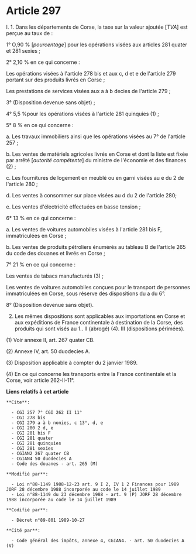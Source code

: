# Article 297

I. 1. Dans les départements de Corse, la taxe sur la valeur ajoutée [*TVA*] est perçue au taux de :

1° O,90 % [*pourcentage*] pour les opérations visées aux articles 281 quater et 281 sexies ;

2° 2,10 % en ce qui concerne :

Les opérations visées à l'article 278 bis et aux c, d et e de l'article 279 portant sur des produits livrés en Corse ;

Les prestations de services visées aux a à b decies de l'article 279 ;

3° (Disposition devenue sans objet) ;

4° 5,5 %pour les opérations visées à l'article 281 quinquies (1) ;

5° 8 % en ce qui concerne :

a. Les travaux immobiliers ainsi que les opérations visées au 7° de l'article 257 ;

b. Les ventes de matériels agricoles livrés en Corse et dont la liste est fixée par arrêté [*autorité compétente*] du
ministre de l'économie et des finances (2) ;

c. Les fournitures de logement en meublé ou en garni visées au e du 2 de l'article 280 ;

d. Les ventes à consommer sur place visées au d du 2 de l'article 280;

e. Les ventes d'électricité effectuées en basse tension ;

6° 13 % en ce qui concerne :

a. Les ventes de voitures automobiles visées à l'article 281 bis F, immatriculées en Corse ;

b. Les ventes de produits pétroliers énumérés au tableau B de l'article 265 du code des douanes et livrés en Corse ;

7° 21 % en ce qui concerne :

Les ventes de tabacs manufacturés (3) ;

Les ventes de voitures automobiles conçues pour le transport de personnes immatriculées en Corse, sous réserve des
dispositions du a du 6°.

8° (Disposition devenue sans objet).

2. Les mêmes dispositions sont applicables aux importations en Corse et aux expéditions de France continentale à destination
de la Corse, des produits qui sont visés au 1.. II (abrogé) (4). III (dispositions périmées).

(1) Voir annexe II, art. 267 quater CB.

(2) Annexe IV, art. 50 duodecies A.

(3) Disposition applicable à compter du 2 janvier 1989.

(4) En ce qui concerne les transports entre la France continentale et la Corse, voir article 262-II-11°.

**Liens relatifs à cet article**

	**Cite**:

	  - CGI 257 7° CGI 262 II 11°
	  - CGI 278 bis
	  - CGI 279 a à b nonies, c 13°, d, e
	  - CGI 280 2 d, e
	  - CGI 281 bis F
	  - CGI 281 quater
	  - CGI 281 quinquies
	  - CGI 281 sexies
	  - CGIAN2 267 quater CB
	  - CGIAN4 50 duodecies A
	  - Code des douanes - art. 265 (M)

	**Modifié par**:

	  - Loi n°88-1149 1988-12-23 art. 9 I 2, IV 1 2 Finances pour 1989 JORF 28 décembre 1988 incorporée au code le 14 juillet 1989
	  - Loi n°88-1149 du 23 décembre 1988 - art. 9 (P) JORF 28 décembre 1988 incorporée au code le 14 juillet 1989

	**Codifié par**:

	  - Décret n°89-801 1989-10-27

	**Cité par**:

	  - Code général des impôts, annexe 4, CGIAN4. - art. 50 duodecies A (V)
